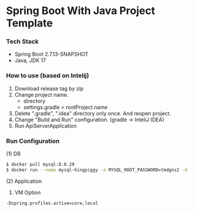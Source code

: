 # Spring Boot With Java Project Template

### Tech Stack
- Spring Boot 2.7.13-SNAPSHOT
- Java, JDK 17

### How to use (based on Intelij)
1. Download release tag by zip
2. Change project name.
    - directory
    - settings.gradle > rootProject.name
3. Delete ".gradle", ".idea" directory only once. And reopen project.
4. Change "Build and Run" configuration. (gradle -> InteliJ IDEA)
5. Run ApiServerApplication

### Run Configuration
(1) DB

```bash
$ docker pull mysql:8.0.29
$ docker run --name mysql-kingpiggy -e MYSQL_ROOT_PASSWORD=tmdgns2 -d -p 3306:3306 mysql:8.0.29
```

(2) Application
1. VM Option<BR>
```
-Dspring.profiles.active=core,local
```
